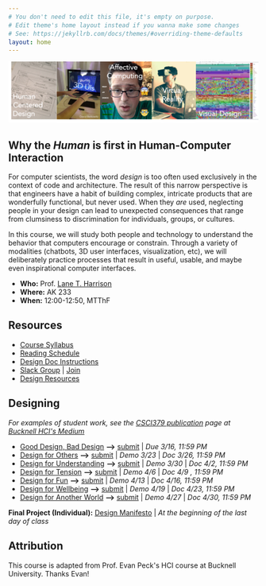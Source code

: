 ```yaml
---
# You don't need to edit this file, it's empty on purpose.
# Edit theme's home layout instead if you wanna make some changes
# See: https://jekyllrb.com/docs/themes/#overriding-theme-defaults
layout: home
---
```


![Human-Centered Design Process](img/hci_banner.png)

## Why the _Human_ is first in Human-Computer Interaction
For computer scientists, the word _design_ is too often used exclusively in the context of code and architecture. The result of this narrow perspective is that engineers have a habit of building complex, intricate products that are wonderfully functional, but never used. When they _are_ used, neglecting people in your design can lead to unexpected consequences that range from clumsiness to discrimination for individuals, groups, or cultures.

In this course, we will study both people and technology to  understand the behavior that computers encourage or constrain. Through a variety of modalities (chatbots, 3D user interfaces, visualization, etc), we will deliberately practice processes that result in useful, usable, and maybe even inspirational computer interfaces.  

- **Who:** Prof. [Lane T. Harrison](https://web.cs.wpi.edu/~ltharrison/)
- **Where:** AK 233
- **When:** 12:00-12:50, MTThF

## Resources
- [Course Syllabus](docs/syllabus.html)
- [Reading Schedule](docs/schedule.html)
- [Design Doc Instructions](docs/designdocs.html)
- [Slack Group](https://cs3041-18d.slack.com/) \| [Join](https://join.slack.com/t/cs3041-18d/shared_invite/enQtMzI3ODg5MTY5MTU5LTA4ODU2YjA0ZDdhN2E5YzYyZDM0YjI3NjA1ZDhjOTQ2YjZhMWVhYjM5MjNjOTE4OGU1ODExMWFjYjYxMDBmMDQ)
- [Design Resources](docs/resources.html)

## Designing
_For examples of student work, see the [CSCI379 publication](https://medium.com/bucknell-hci/tagged/csci379-hci) page at [Bucknell HCI's Medium](https://medium.com/bucknell-hci)_

- [Good Design, Bad Design](designs/goodbad_assn.html) **-->** [submit](https://github.com/cs3041-18d/goodbad_assn) \| _Due 3/16, 11:59 PM_
- [Design for Others](designs/visual_assn.html) **-->** [submit](https://github.com/cs3041-18d/design-for-others/wiki) \| _Demo 3/23_ \| _Doc 3/26, 11:59 PM_
- [Design for Understanding](designs/datavis_assn.html) **-->** [submit](https://github.com/cs3041-18d/design-for-understanding/wiki) \| _Demo 3/30_ \| _Doc 4/2, 11:59 PM_
- [Design for Tension](designs/chatbot_assn.html) **-->** [submit](https://github.com/cs3041-18d/design-for-tension/wiki) \| _Demo 4/6_ \| _Doc 4/9 , 11:59 PM_
- [Design for Fun](designs/gesture_assn.html) **-->** [submit](https://github.com/cs3041-18d/design-for-fun/wiki) \| _Demo 4/13_ \| _Doc 4/16, 11:59 PM_
- [Design for Wellbeing](designs/emotion_assn.html) **-->** [submit](https://github.com/cs3041-18d/design-for-wellbeing/wiki) \| _Demo 4/19_ \| _Doc 4/23, 11:59 PM_
- [Design for Another World](designs/vr_assn.html) **-->** [submit](https://github.com/cs3041-18d/design-for-another-world/wiki) \| _Demo 4/27_ \| _Doc 4/30, 11:59 PM_

**Final Project (Individual):** [Design Manifesto](docs/manifesto.html) \| _At the beginning of the last day of class_

## Attribution
This course is adapted from Prof. Evan Peck's HCI course at Bucknell University.
Thanks Evan!
